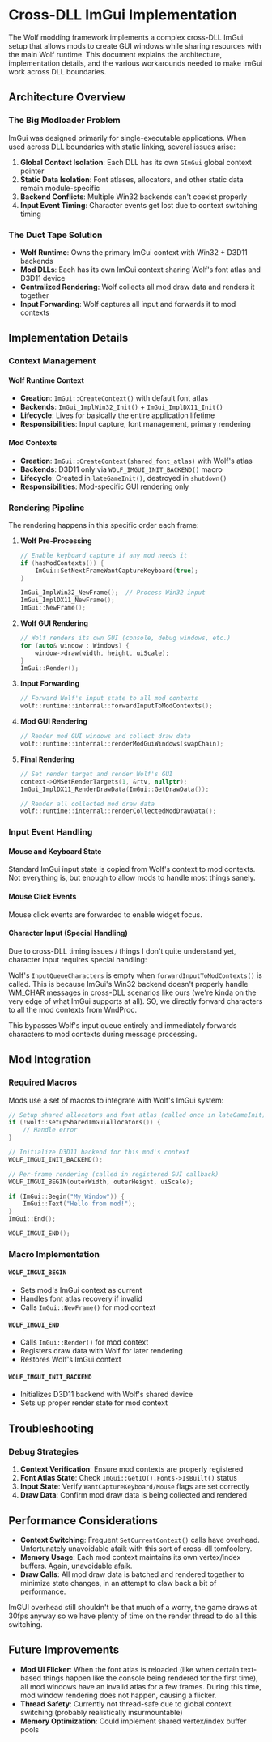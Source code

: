 # Cross-DLL ImGui Implementation

The Wolf modding framework implements a complex cross-DLL ImGui setup that allows mods to create GUI windows while sharing resources with the main Wolf runtime. This document explains the architecture, implementation details, and the various workarounds needed to make ImGui work across DLL boundaries.

## Architecture Overview

### The Big Modloader Problem

ImGui was designed primarily for single-executable applications. When used across DLL boundaries with static linking, several issues arise:

1. **Global Context Isolation**: Each DLL has its own `GImGui` global context pointer
2. **Static Data Isolation**: Font atlases, allocators, and other static data remain module-specific
3. **Backend Conflicts**: Multiple Win32 backends can't coexist properly
4. **Input Event Timing**: Character events get lost due to context switching timing

### The Duct Tape Solution

- **Wolf Runtime**: Owns the primary ImGui context with Win32 + D3D11 backends
- **Mod DLLs**: Each has its own ImGui context sharing Wolf's font atlas and D3D11 device
- **Centralized Rendering**: Wolf collects all mod draw data and renders it together
- **Input Forwarding**: Wolf captures all input and forwards it to mod contexts

## Implementation Details

### Context Management

#### Wolf Runtime Context
- **Creation**: `ImGui::CreateContext()` with default font atlas
- **Backends**: `ImGui_ImplWin32_Init()` + `ImGui_ImplDX11_Init()`
- **Lifecycle**: Lives for basically the entire application lifetime
- **Responsibilities**: Input capture, font management, primary rendering

#### Mod Contexts
- **Creation**: `ImGui::CreateContext(shared_font_atlas)` with Wolf's atlas
- **Backends**: D3D11 only via `WOLF_IMGUI_INIT_BACKEND()` macro
- **Lifecycle**: Created in `lateGameInit()`, destroyed in `shutdown()`
- **Responsibilities**: Mod-specific GUI rendering only

### Rendering Pipeline

The rendering happens in this specific order each frame:

1. **Wolf Pre-Processing**
   ```cpp
   // Enable keyboard capture if any mod needs it
   if (hasModContexts()) {
       ImGui::SetNextFrameWantCaptureKeyboard(true);
   }
   
   ImGui_ImplWin32_NewFrame();  // Process Win32 input
   ImGui_ImplDX11_NewFrame();
   ImGui::NewFrame();
   ```

2. **Wolf GUI Rendering**
   ```cpp
   // Wolf renders its own GUI (console, debug windows, etc.)
   for (auto& window : Windows) {
       window->draw(width, height, uiScale);
   }
   ImGui::Render();
   ```

3. **Input Forwarding**
   ```cpp
   // Forward Wolf's input state to all mod contexts
   wolf::runtime::internal::forwardInputToModContexts();
   ```

4. **Mod GUI Rendering**
   ```cpp
   // Render mod GUI windows and collect draw data
   wolf::runtime::internal::renderModGuiWindows(swapChain);
   ```

5. **Final Rendering**
   ```cpp
   // Set render target and render Wolf's GUI
   context->OMSetRenderTargets(1, &rtv, nullptr);
   ImGui_ImplDX11_RenderDrawData(ImGui::GetDrawData());
   
   // Render all collected mod draw data
   wolf::runtime::internal::renderCollectedModDrawData();
   ```

### Input Event Handling

#### Mouse and Keyboard State
Standard ImGui input state is copied from Wolf's context to mod contexts. Not everything is, but enough to allow mods to handle most things sanely.

#### Mouse Click Events
Mouse click events are forwarded to enable widget focus. 

#### Character Input (Special Handling)
Due to cross-DLL timing issues / things I don't quite understand yet, character input requires special handling:

Wolf's `InputQueueCharacters` is empty when `forwardInputToModContexts()` is called. This is because ImGui's Win32 backend doesn't properly handle WM_CHAR messages in cross-DLL scenarios like ours (we're kinda on the very edge of what ImGui supports at all). SO, we directly forward characters to all the mod contexts from WndProc.

This bypasses Wolf's input queue entirely and immediately forwards characters to mod contexts during message processing.

## Mod Integration

### Required Macros

Mods use a set of macros to integrate with Wolf's ImGui system:

```cpp
// Setup shared allocators and font atlas (called once in lateGameInit)
if (!wolf::setupSharedImGuiAllocators()) {
    // Handle error
}

// Initialize D3D11 backend for this mod's context
WOLF_IMGUI_INIT_BACKEND();

// Per-frame rendering (called in registered GUI callback)
WOLF_IMGUI_BEGIN(outerWidth, outerHeight, uiScale);

if (ImGui::Begin("My Window")) {
    ImGui::Text("Hello from mod!");
}
ImGui::End();

WOLF_IMGUI_END();
```

### Macro Implementation

#### `WOLF_IMGUI_BEGIN`
- Sets mod's ImGui context as current
- Handles font atlas recovery if invalid
- Calls `ImGui::NewFrame()` for mod context

#### `WOLF_IMGUI_END`  
- Calls `ImGui::Render()` for mod context
- Registers draw data with Wolf for later rendering
- Restores Wolf's ImGui context

#### `WOLF_IMGUI_INIT_BACKEND`
- Initializes D3D11 backend with Wolf's shared device
- Sets up proper render state for mod context

## Troubleshooting

### Debug Strategies

1. **Context Verification**: Ensure mod contexts are properly registered
2. **Font Atlas State**: Check `ImGui::GetIO().Fonts->IsBuilt()` status
3. **Input State**: Verify `WantCaptureKeyboard/Mouse` flags are set correctly
4. **Draw Data**: Confirm mod draw data is being collected and rendered

## Performance Considerations

- **Context Switching**: Frequent `SetCurrentContext()` calls have overhead. Unfortunately unavoidable afaik with this sort of cross-dll tomfoolery.
- **Memory Usage**: Each mod context maintains its own vertex/index buffers. Again, unavoidable afaik.
- **Draw Calls**: All mod draw data is batched and rendered together to minimize state changes, in an attempt to claw back a bit of performance.

ImGUI overhead still shouldn't be that much of a worry, the game draws at 30fps anyway so we have plenty of time on the render thread to do all this switching.

## Future Improvements

- **Mod UI Flicker**: When the font atlas is reloaded (like when certain text-based things happen like the console being rendered for the first time), all mod windows have an invalid atlas for a few frames. During this time, mod window rendering does not happen, causing a flicker.
- **Thread Safety**: Currently not thread-safe due to global context switching (probably realistically insurmountable)
- **Memory Optimization**: Could implement shared vertex/index buffer pools
